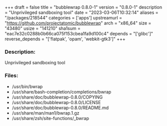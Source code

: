 +++
draft = false
title = "bubblewrap 0.8.0-1"
version = "0.8.0-1"
description = "Unprivileged sandboxing tool"
date = "2023-03-06T10:32:14"
aliases = "/packages/218544"
categories = ['apps']
upstreamurl = "https://github.com/projectatomic/bubblewrap"
arch = "x86_64"
size = "43480"
usize = "141210"
sha1sum = "eac7e32c0288b0b66ca075f153cbea1fa9d100c4"
depends = "['glibc']"
reverse_depends = "['flatpak', 'opam', 'webkit-gtk3']"
+++
### Description: 
Unprivileged sandboxing tool

### Files: 
* /usr/bin/bwrap
* /usr/share/bash-completion/completions/bwrap
* /usr/share/doc/bubblewrap-0.8.0/COPYING
* /usr/share/doc/bubblewrap-0.8.0/LICENSE
* /usr/share/doc/bubblewrap-0.8.0/README.md
* /usr/share/man/man1/bwrap.1.gz
* /usr/share/zsh/site-functions/_bwrap
